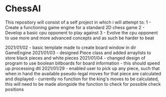 # ChessAI

This repository will consist of a self project in which i will attempt to:
 1 - Create a functioning game engine for a standard 2D chess game
 2 - Develop a basic cpu opponent to play against
 3 - Evolve the cpu opponent to use more and more advanced concepts and as such be harder to beat


 2021/01/02 - basic template made to create board window in dir GameEngine
 2021/01/03 - designed Piece class and added arraylists to store black pieces and white pieces
 2021/01/04 - changed design of program to use boolean bitboards for board information
 			        - this should speed up processing dtl
 2021/01/29 - enabled user to pick up any piece, such that when in hand the available pseudo-legal moves for that piece are calculated and displayed
            - currently no function for the king's moves to be calculated, this will need to be made alongside the function to check for possible check positions

